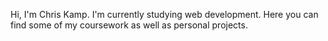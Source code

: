 Hi, I'm Chris Kamp. I'm currently studying web development. Here you can find some of my coursework as well as personal projects.
